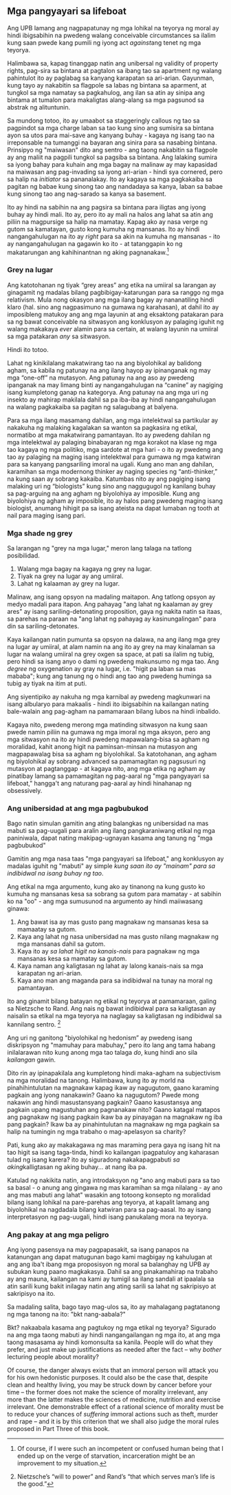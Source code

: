 ## Mga pangyayari sa lifeboat

Ang UPB lamang ang nagpapatunay ng mga lohikal na teyorya ng moral ay hindi ibigsabihin na pwedeng walang conceivable circumstances sa ilalim kung saan pwede kang pumili ng iyong act *against*ang tenet ng mga teyorya.

Halimbawa sa, kapag tinanggap natin ang unibersal ng validity of property rights, pag-sira sa bintana at pagtalon sa ibang tao sa apartment ng walang pahintulot ito ay paglabag sa kanyang karapatan sa ari-arian. Gayunman, kung tayo ay nakabitin sa flagpole sa labas ng bintana sa aparment, at tungkol sa mga namatay sa pagkahulog, ang ilan sa atin ay sinipa ang bintama at tumalon para makaligtas alang-alang sa mga pagsunod sa abstrak ng alituntunin.

Sa mundong totoo, ito ay umaabot sa staggeringly callous ng tao sa pagpindot sa mga charge laban sa tao kung sino ang sumisira sa bintana ayon sa utos para mai-save ang kanyang buhay - kagaya ng isang tao na irreponsable na tumanggi na bayaran ang sinira para sa nasabing bintana. Prinsipyo ng "maiwasan" dito ang sentro - ang taong nakabitin sa flagpole ay ang maliit na pagpili tungkol sa pagsiba sa bintana. Ang lalaking sumira sa iyong bahay para kuhain ang mga bagay na malinaw ay may kapasidad na maiwasan ang pag-invading sa iyong ari-arian - hindi sya cornered, pero sa halip na *initiator* sa pananalakay. Ito ay kagaya sa mga pagkakaiba sa pagitan ng babae kung sinong tao ang nandadaya sa kanya, laban sa babae kung sinong tao ang nag-sarado sa kanya sa basement.

Ito ay hindi na sabihin na ang pagsira sa bintana para iligtas ang iyong buhay ay hindi mali. Ito ay, pero ito ay mali na halos ang lahat sa atin ang piliin na magpursige sa halip na mamatay. Kapag ako ay nasa verge ng gutom sa kamatayan, gusto kong kumuha ng mansanas. Ito ay hindi nangangahulugan na ito ay *right* para sa akin na kumuha ng mansanas - ito ay nangangahulugan na gagawin ko ito - at tatanggapin ko ng makatarungan ang kahihinantnan ng aking pagnanakaw.[^10]

### Grey na lugar

Ang katotohanan ng tiyak “grey areas” ang etika na umiiral sa larangan ay ginagamit ng madalas bilang pagbibigay-katarungan para sa ranggo ng mga relativism. Mula nong okasyon ang mga ilang bagay ay nananatiling hindi klaro (hal. sino ang nagpasimuno na gumawa ng karahasan), at dahil ito ay imposibleng matukoy ang ang mga layunin at ang eksaktong patakaran para sa ng bawat conceivable na sitwasyon ang konklusyon ay palaging iguhit ng walang makakaya *ever* alamin para sa certain, at walang layunin na umiiral sa mga patakaran *any* sa sitwasyon.

Hindi ito totoo.

Lahat ng kinikilalang makatwirang tao na ang biyolohikal ay balidong agham, sa kabila ng patunay na ang ilang hayop ay ipinanganak ng may mga “one-off” na mutasyon. Ang patunay na ang aso ay pwedeng ipanganak na may limang binti ay nangangahulugan na “canine” ay nagiging isang kumpletong ganap na kategorya. Ang patunay na ang mga uri ng insekto ay mahirap makilala dahil sa pa iba-iba ay hindi nangangahulugan na walang pagkakaiba sa pagitan ng salagubang at balyena.

Para sa mga ilang masamang dahilan, ang mga intelektwal sa partikular ay nakakuha ng malaking kagalakan sa wanton sa pagkasira ng etikal, normatibo at mga makatwirang pamantayan. Ito ay pwedeng dahilan ng mga intelektwal ay palaging binabayaran ng mga korakot na klase ng mga tao kagaya ng mga politiko, mga sardote at mga hari - o ito ay pwedeng ang tao ay palaging na maging isang intelektwal para gumawa ng mga katwiran para sa kanyang pangsariling imoral na ugali. Kung ano man ang dahilan, karamihan sa mga modernong thinker ay naging species ng “anti-thinker,” na kung saan ay sobrang kakaiba. Katumbas nito ay ang pagiging isang malaking uri ng “biologists” kung sino ang naggugugol ng kanilang buhay sa pag-arguing na ang agham ng biyolohiya ay imposible. Kung ang biyolohiya ng agham ay imposible, ito ay halos pang pwedeng maging isang biologist, anumang hihigit pa sa isang ateista na dapat lumaban ng tooth at nail para maging isang pari.

### Mga shade ng grey

Sa larangan ng "grey na mga lugar," meron lang talaga na tatlong posibilidad.

1. Walang mga bagay na kagaya ng grey na lugar.
2. Tiyak na grey na lugar ay ang umiiral.
3. Lahat ng kalaaman ay grey na lugar.

Malinaw, ang isang opsyon na madaling maitapon. Ang tatlong opsyon ay medyo madali para itapon. Ang pahayag "ang lahat ng kaalaman ay grey ares" ay isang sariling-detonating proposition, gaya ng nakita natin sa itaas, sa parehas na paraan na "ang lahat ng pahayag ay kasinungalingan" para din sa sariling-detonates.

Kaya kailangan natin pumunta sa opsyon na dalawa, na ang ilang mga grey na lugar ay umiiral, at alam namin na ang ito ay grey na may kinalaman sa lugar na walang umiiral na grey oxgen sa space, at pati sa ilalim ng tubig, pero hindi sa isang anyo o dami ng pwedeng makunsumo ng mga tao. Ang *degree* ng oxygenation ay gray na lugar, i.e. "higit pa laban sa mas mababa"; kung ang tanung ng o hindi ang tao ang pwedeng huminga sa tubig ay tiyak na itim at puti.

Ang siyentipiko ay nakuha ng mga karnibal ay pwedeng magkunwari na isang albularyo para makaalis - hindi ito ibigsabihin na kailangan nating bale-walain ang pag-agham na pamamaraan bilang lubos na hindi inbalido.

Kagaya nito, pwedeng merong mga matinding sitwasyon na kung saan pwede namin piliin na gumawa ng mga imoral ng mga aksyon, pero ang mga sitwasyon na ito ay hindi pwedeng mapawalang-bisa sa agham ng moralidad, kahit anong higit na paminsan-minsan na mutasyon ang magpapawalag bisa sa agham ng biyolohikal. Sa katotohanan, ang agham ng biyolohikal ay sobrang advanced sa pamamagitan ng pagsusuri ng mutasyon at pagtanggap - at kagaya nito, ang mga etika ng agham ay pinatibay lamang sa pamamagitan ng pag-aaral ng "mga pangyayari sa lifeboat," hangga't ang naturang pag-aaral ay hindi hinahanap ng obsessively.

### Ang unibersidad at ang mga pagbubukod

Bago natin simulan gamitin ang ating balangkas ng unibersidad na mas mabuti sa pag-uugali para aralin ang ilang pangkaraniwang etikal ng mga paniniwala, dapat nating makipag-ugnayan kasama ang tanung ng "mga pagbubukod"

Gamitin ang mga nasa taas "mga pangyayari sa lifeboat," ang konklusyon ay madalas iguhit ng "mabuti" ay simple *kung saan ito ay "mainam" para sa indibidwal na isang buhay ng tao*.

Ang etikal na mga argumento, kung ako ay tinanong na kung gusto ko kumuha ng mansanas kesa sa sobrang sa gutom para mamatay - at sabihin ko na "oo" - ang mga sumusunod na argumento ay hindi maiiwasang ginawa:

1. Ang bawat isa ay mas gusto pang magnakaw ng mansanas kesa sa mamaatay sa gutom.
2. Kaya ang lahat ng nasa unibersidad na mas gusto nilang magnakaw ng mga mansanas dahil sa gutom.
3. Kaya ito ay *sa lahat higit na kanais-nais* para pagnakaw ng mga mansanas kesa sa mamatay sa gutom.
4. Kaya naman ang kaligtasan ng lahat ay lalong kanais-nais sa mga karapatan ng ari-arian.
5. Kaya ano man ang maganda para sa indibidwal na tunay na moral ng pamantayan.

Ito ang ginamit bilang batayan ng etikal ng teyorya at pamamaraan, galing sa Nietzsche to Rand. Ang nais ng bawat indibidwal para sa kaligtasan ay naisalin sa etikal na mga teyorya na naglagay sa kaligtasan ng indibidwal sa kannilang sentro. [^11]

Ang uri ng ganitong "biyolohikal ng hedonism” ay pwedeng isang diskripsyon ng "mamuhay para mabuhay," pero ito lang ang tama habang inilalarawan nito kung anong mga tao talaga *do*, kung hindi ano sila *kailangan* gawin.

Dito rin ay ipinapakilala ang kumpletong hindi maka-agham na subjectivism na mga moralidad na tanong. Halimbawa, kung ito ay morld na pinahihintulutan na magnakaw kapag ikaw ay nagugutom, gaano karaming pagkain ang iyong nanakawin? Gaano ka nagugutom? Pwede mong nakawin ang hindi masustansyang pagkain? Gaano kasustansya ang pagkain upang magustuhan ang pagnanakaw nito? Gaano katagal matapos ang pagnakaw ng isang pagkain ikaw ba ay pinayagan na magnakaw ng iba pang pagkain? Ikaw ba ay pinahintulutan na magnakaw ng mga pagkain sa halip na tumingin ng mga trabaho o mag-apelasyon sa charity?

Pati, kung ako ay makakagawa ng mas maraming pera gaya ng isang hit na tao higit sa isang taga-tinda, hindi ko kailangan ipagpatuloy ang kaharasan tulad ng isang karera? ito ay siguradong nakakapagpabuti *sa aking*kalligtasan ng aking buhay... at nang iba pa.

Katulad ng nakikita natin, ang introdaksyon ng "ano ang mabuti para sa tao sa basal - o anung ang gingawa ng mas karamihan sa mga nilalang - ay ano ang mas mabuti ang lahat" wasakin ang totoong konsepto ng moralidad bilang isang lohikal na pare-parehas ang teyorya, at kapalit lamang ang biyolohikal na nagdadala bilang katwiran para sa pag-aasal. Ito ay isang interpretasyon ng pag-uugali, hindi isang panukalang mora na teyorya.

### Ang pakay at ang mga peligro

Ang iyong pasensya na may pagpapasakit, sa isang panapos na katanungan ang dapat matugunan bago kami magbigay ng kahulugan at ang ang iba't ibang mga proposisyon ng moral sa balanghay ng UPB ay subukan kung paano magkakasya. Dahil sa ang pinakamahirap na trabaho ay ang mauna, kailangan na kami ay tumigil sa ilang sandali at ipaalala sa atin sarili kung bakit inilagay natin ang ating sarili sa lahat ng sakripisyo at sakripisyo na ito.

Sa madaling salita, bago tayo mag-ulos sa, ito ay mahalagang pagtatanong ng mga tanong na ito: "bkt nang-aabala?"

Bkt? nakaabala kasama ang pagtukoy ng mga etikal ng teyorya? Sigurado na ang mga taong mabuti ay hindi nangangailangan ng mga ito, at ang mga taong masasama ay hindi komonsulta sa kanila. People will do what they prefer, and just make up justifications as needed after the fact – why *bother* lecturing people about morality?

Of course, the danger always exists that an immoral person will attack you for his own hedonistic purposes. It could also be the case that, despite clean and healthy living, you may be struck down by cancer before your time – the former does not make the science of morality irrelevant, any more than the latter makes the sciences of medicine, nutrition and exercise irrelevant. One demonstrable effect of a rational science of morality must be to reduce your chances of *suffering* immoral actions such as theft, murder and rape – and it is by this criterion that we shall also judge the moral rules proposed in Part Three of this book.

[^10]: Of course, if I were such an incompetent or confused human being that I ended up on the verge of starvation, incarceration might be an improvement to my situation.

[^11]: Nietzsche’s “will to power” and Rand’s “that which serves man’s life is the good.”